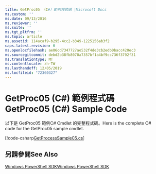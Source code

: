 ```yaml
---
title: GetProc05 （C#）範例程式碼 |Microsoft Docs
ms.custom: ''
ms.date: 09/13/2016
ms.reviewer: ''
ms.suite: ''
ms.tgt_pltfrm: ''
ms.topic: article
ms.assetid: 114acaf9-b295-4cc2-b349-1225156ab3f2
caps.latest.revision: 6
ms.openlocfilehash: ae06cd7347727ae532f4de3cb2edb0bacc420ec3
ms.sourcegitcommit: debd2b38fb8070a7357bf1a4bf9cc736f3702f31
ms.translationtype: MT
ms.contentlocale: zh-TW
ms.lasthandoff: 12/05/2019
ms.locfileid: "72360327"
---
```

# <a name="getproc05-c-sample-code"></a><span data-ttu-id="17c92-102">GetProc05 (C#) 範例程式碼</span><span class="sxs-lookup"><span data-stu-id="17c92-102">GetProc05 (C#) Sample Code</span></span>

<span data-ttu-id="17c92-103">以下是 GetProc05 範例C# Cmdlet 的完整程式碼。</span><span class="sxs-lookup"><span data-stu-id="17c92-103">Here is the complete C# code for the GetProc05 sample cmdlet.</span></span>

[!code-csharp[GetProcessSample05.cs](../../../../powershell-sdk-samples/SDK-2.0/csharp/GetProcessSample05/GetProcessSample05.cs#L11-L411 "GetProcessSample05.cs")]

## <a name="see-also"></a><span data-ttu-id="17c92-104">另請參閱</span><span class="sxs-lookup"><span data-stu-id="17c92-104">See Also</span></span>

[<span data-ttu-id="17c92-105">Windows PowerShell SDK</span><span class="sxs-lookup"><span data-stu-id="17c92-105">Windows PowerShell SDK</span></span>](../windows-powershell-reference.md)
